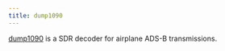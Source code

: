 ```yaml
---
title: dump1090
---
```

[dump1090] is a SDR decoder for airplane ADS-B transmissions.

[dump1090]:https://github.com/mutability/dump1090
